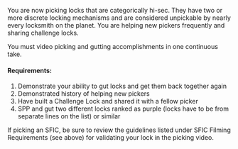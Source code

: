 You are now picking locks that are categorically hi-sec. They have two or
more discrete locking mechanisms and are considered unpickable by nearly
every locksmith on the planet. You are helping new pickers frequently
and sharing challenge locks.

You must video picking and gutting accomplishments in one continuous take.

#### Requirements:

1. Demonstrate your ability to gut locks and get them back together again
2. Demonstrated history of helping new pickers
3. Have built a Challenge Lock and shared it with a fellow picker
4. SPP and gut two different locks ranked as purple (locks have to be from 
separate lines on the list) or similar

If picking an SFIC, be sure to review the guidelines listed under SFIC 
Filming Requirements (see above) for validating your lock in the picking video.
